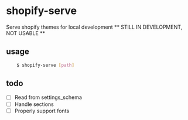 # shopify-serve

Serve shopify themes for local development
** STILL IN DEVELOPMENT, NOT USABLE **

## usage

```bash
    $ shopify-serve [path]
```

## todo

-   [ ] Read from settings_schema
-   [ ] Handle sections
-   [ ] Properly support fonts

